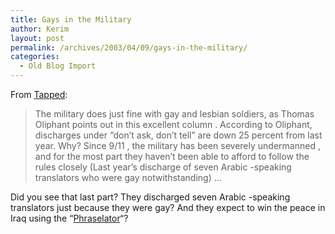 ```yaml
---
title: Gays in the Military
author: Kerim
layout: post
permalink: /archives/2003/04/09/gays-in-the-military/
categories:
  - Old Blog Import
---
```

From <a href="http://www.prospect.org/weblog/archives/2003/04/index.html#000918" onclick="_gaq.push(['_trackEvent', 'outbound-article', 'http://www.prospect.org/weblog/archives/2003/04/index.html#000918', 'Tapped']);" >Tapped</a>:


>   The military does just fine with gay and lesbian soldiers, as Thomas Oliphant points out in this excellent column . According to Oliphant, discharges under &#8220;don&#8217;t ask, don&#8217;t tell&#8221; are down 25 percent from last year. Why? Since 9/11 , the military has been severely undermanned , and for the most part they haven&#8217;t been able to afford to follow the rules closely (Last year&#8217;s discharge of seven Arabic -speaking translators who were gay notwithstanding) &#8230;


Did you see that last part? They discharged seven Arabic -speaking translators just because they were gay? And they expect to win the peace in Iraq using the &#8220;<a href="http://kerim.oxusnet.net/nucleus/index.php?itemid=1161" onclick="_gaq.push(['_trackEvent', 'outbound-article', 'http://kerim.oxusnet.net/nucleus/index.php?itemid=1161', 'Phraselator']);" >Phraselator</a>&#8220;?

